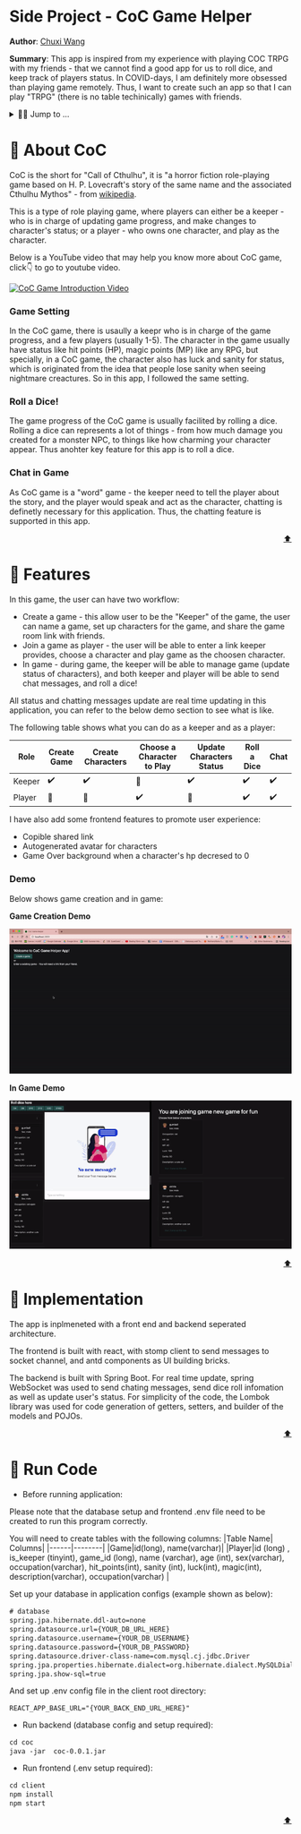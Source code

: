 Side Project - CoC Game Helper 
============
**Author**: [Chuxi Wang](https://www.instagram.com/_mialsy_/ "click here to see awesome kitties, helps me survive the final week :)") 

**Summary**: This app is inspired from my experience with playing COC TRPG with my friends - that we cannot find a good app for us to roll dice, and keep track of players status. In COVID-days, I am definitely more obsessed than playing game remotely. Thus, I want to create such an app so that I can play "TRPG" (there is no table techinically) games with friends. 

<details>
  <summary>🏃‍♀️ Jump to ...</summary>
  <ul>
    <li><a href = "https://github.com/CS601-F21/side-project-mialsy#octopus-about-coc">About CoC</a></li>
    <li><a href = "https://github.com/CS601-F21/side-project-mialsy#dart-features">Features</a></li>
    <li><a href = "https://github.com/CS601-F21/side-project-mialsy#wrench-implementation">Implementation</a></li>
    <li><a href = "https://github.com/CS601-F21/side-project-mialsy#running-run-code">Run Code</a></li>
  </ul>
</details>


# :octopus: About CoC
CoC is the short for "Call of Cthulhu", it is "a horror fiction role-playing game based on H. P. Lovecraft's story of the same name and the associated Cthulhu Mythos" - from [wikipedia](https://en.wikipedia.org/wiki/Call_of_Cthulhu_(role-playing_game) "click here to view wiki").

This is a type of role playing game, where players can either be a keeper - who is in charge of updating game progress, and make changes to character's status; or a player - who owns one character, and play as the character. 

Below is a YouTube video that may help you know more about CoC game, click👇 to go to youtube video.

[![CoC Game Introduction Video](https://i.ytimg.com/an_webp/wS1cni6K304/mqdefault_6s.webp?du=3000&sqp=CNyi6o0G&rs=AOn4CLDjH-uJd2cOxDsrn0fd-RRIRmyTHA)](https://youtu.be/wS1cni6K304 "click here to watch the video")

### Game Setting
In the CoC game, there is usaully a keepr who is in charge of the game progress, and a few players (usually 1-5). The character in the game usually have status like hit points (HP), magic points (MP) like any RPG, but specially, in a CoC game, the character also has luck and sanity for status, which is originated from the idea that people lose sanity when seeing nightmare creactures. So in this app, I followed the same setting.

### Roll a Dice!
The game progress of the CoC game is usually facilited by rolling a dice. Rolling a dice can represents a lot of things - from how much damage you created for a monster NPC, to things like how charming your character appear. Thus anohter key feature for this app is to roll a dice. 


### Chat in Game
As CoC game is a "word" game - the keeper need to tell the player about the story, and the player would speak and act as the character, chatting is definetly necessary for this application. Thus, the chatting feature is supported in this app. 
<p align="right">
<a href = "https://github.com/CS601-F21/side-project-mialsy#side-project---coc-game-helper" title = "back to top">⬆️</a>
</p>

# :dart: Features
In this game, the user can have two workflow:
- Create a game - this allow user to be the "Keeper" of the game, the user can name a game, set up characters for the game, and share the game room link with friends.
- Join a game as player - the user will be able to enter a link keeper provides, choose a character and play game as the choosen character. 
- In game - during game, the keeper will be able to manage game (update status of characters), and both keeper and player will be able to send chat messages, and roll a dice!

All status and chatting messages update are real time updating in this application, you can refer to the below demo section to see what is like. 
 
The following table shows what you can do as a keeper and as a player:

|Role| Create Game| Create Characters| Choose a Character to Play | Update Characters Status| Roll a Dice| Chat |
|---|---| ---| ---| ---| --- | --- |
|Keeper| :heavy_check_mark: | :heavy_check_mark: | :black_square_button: | :heavy_check_mark: | :heavy_check_mark: | :heavy_check_mark: | 
|Player| :black_square_button: | :black_square_button: | :heavy_check_mark: | :black_square_button:| :heavy_check_mark: | :heavy_check_mark: |

I have also add some frontend features to promote user experience:
- Copible shared link
- Autogenerated avatar for characters
- Game Over background when a character's hp decresed to 0

### Demo
Below shows game creation and in game:

**Game Creation Demo**

![creation](https://github.com/CS601-F21/side-project-mialsy/blob/main/demo_gif_creation.gif)

**In Game Demo**

![in game](https://github.com/CS601-F21/side-project-mialsy/blob/main/demo_in_game.gif)
<p align="right">
<a href = "https://github.com/CS601-F21/side-project-mialsy#side-project---coc-game-helper" title = "back to top">⬆️</a>
</p>

# :wrench: Implementation 
The app is inplmeneted with a front end and backend seperated architecture. 

The frontend is built with react, with stomp client to send messages to socket channel, and antd components as UI building bricks.

The backend is built with Spring Boot. For real time update, spring WebSocket was used to send chating messages, send dice roll infomation as well as update user's status. For simplicity of the code, the Lombok library was used for code generation of getters, setters, and builder of the models and POJOs.
<p align="right">
<a href = "https://github.com/CS601-F21/side-project-mialsy#side-project---coc-game-helper" title = "back to top">⬆️</a>
</p>

# :running: Run Code
- Before running application:

Please note that the database setup and frontend .env file need to be created to run this program correctly.

You will need to create tables with the following columns:
|Table Name| Columns|
|------|--------|
|Game|id(long), name(varchar)|
|Player|id (long) , is_keeper (tinyint), game_id (long), name (varchar), age (int), sex(varchar), occupation(varchar), hit_points(int), sanity (int), luck(int), magic(int), description(varchar), occupation(varchar) |

Set up your database in application configs (example shown as below):
```
# database
spring.jpa.hibernate.ddl-auto=none
spring.datasource.url={YOUR_DB_URL_HERE}
spring.datasource.username={YOUR_DB_USERNAME}
spring.datasource.password={YOUR_DB_PASSWORD}
spring.datasource.driver-class-name=com.mysql.cj.jdbc.Driver
spring.jpa.properties.hibernate.dialect=org.hibernate.dialect.MySQLDialect
spring.jpa.show-sql=true
```

And set up .env config file in the client root directory:
```
REACT_APP_BASE_URL="{YOUR_BACK_END_URL_HERE}"
```

- Run backend (database config and setup required):
```
cd coc
java -jar  coc-0.0.1.jar
```
- Run frontend (.env setup required):
```
cd client
npm install
npm start
```
<p align="right">
<a href = "https://github.com/CS601-F21/side-project-mialsy#side-project---coc-game-helper" title = "back to top">⬆️</a>
</p>

